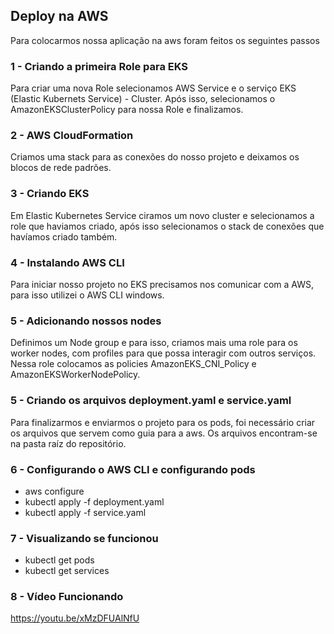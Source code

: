 ## Deploy na AWS 

Para colocarmos nossa aplicação na aws foram feitos os seguintes passos

### 1 - Criando a primeira Role para EKS

Para criar uma nova Role selecionamos AWS Service e o serviço EKS (Elastic Kubernets Service) - Cluster. Após isso, selecionamos o AmazonEKSClusterPolicy para nossa Role e finalizamos.

### 2 - AWS CloudFormation

Criamos uma stack para as conexões do nosso projeto e deixamos os blocos de rede padrões.

### 3 - Criando EKS

Em Elastic Kubernetes Service ciramos um novo cluster e selecionamos a role que haviamos criado, após isso selecionamos o stack de conexões que havíamos criado também. 

### 4 - Instalando AWS CLI

Para iniciar nosso projeto no EKS precisamos nos comunicar com a AWS, para isso utilizei o AWS CLI windows.

### 5 - Adicionando nossos nodes

Definimos um Node group e para isso, criamos mais uma role para os worker nodes, com profiles para que possa interagir com outros serviços. Nessa role colocamos as policies AmazonEKS_CNI_Policy e AmazonEKSWorkerNodePolicy.

### 5 - Criando os arquivos deployment.yaml e service.yaml

Para finalizarmos e enviarmos o projeto para os pods, foi necessário criar os arquivos que servem como guia para a aws. Os arquivos encontram-se na pasta raíz do repositório.

### 6 - Configurando o AWS CLI e configurando pods 
- aws configure
- kubectl apply -f deployment.yaml
- kubectl apply -f service.yaml

### 7 - Visualizando se funcionou
- kubectl get pods
- kubectl get services

### 8 - Vídeo Funcionando

https://youtu.be/xMzDFUAlNfU




